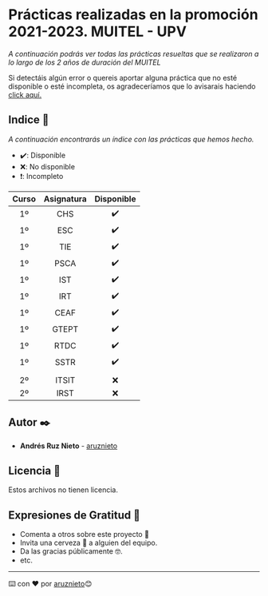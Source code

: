 # Prácticas realizadas en la promoción 2021-2023. MUITEL - UPV

_A continuación podrás ver todas las prácticas resueltas que se realizaron a lo largo de los 2 años de duración del MUITEL_

Si detectáis algún error o quereis aportar alguna práctica que no esté disponible o esté incompleta, os agradeceríamos que lo avisarais haciendo [click aquí.](https://github.com/aruznieto/Todo_MUIT/issues/new)

## Indice 🚀

_A continuación encontrarás un índice con las prácticas que hemos hecho._

+ ✔️: Disponible  
+ ❌: No disponible 
+ ❗: Incompleto


| Curso | Asignatura | Disponible |
|:-----------:|:------:|:-----------:|
| 1º | CHS | ✔️ |
| 1º | ESC | ✔️ |
| 1º | TIE | ✔️ |
| 1º | PSCA | ✔️ |
| 1º | IST | ✔️ |
| 1º | IRT | ✔️ |
| 1º | CEAF | ✔️ |
| 1º | GTEPT | ✔️ |
| 1º | RTDC | ✔️ |
| 1º | SSTR | ✔️ |
| | | |
| 2º | ITSIT | ❌ |
| 2º | IRST | ❌ |


## Autor ✒️

* **Andrés Ruz Nieto**  - [aruznieto](https://github.com/aruznieto)

## Licencia 📄

Estos archivos no tienen licencia.

## Expresiones de Gratitud 🎁

* Comenta a otros sobre este proyecto 📢
* Invita una cerveza 🍺 a alguien del equipo. 
* Da las gracias públicamente 🤓.
* etc.



---
⌨️ con ❤️ por [aruznieto](https://github.com/aruznieto)😊
